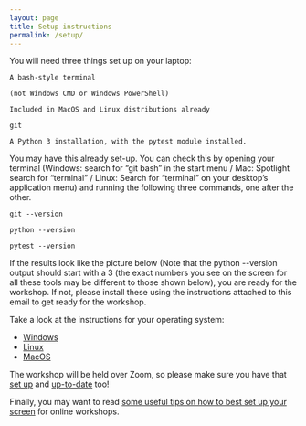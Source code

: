 ```yaml
---
layout: page
title: Setup instructions
permalink: /setup/
---
```


You will need three things set up on your laptop: 

    A bash-style terminal  

    (not Windows CMD or Windows PowerShell) 

    Included in MacOS and Linux distributions already 

    git 

    A Python 3 installation, with the pytest module installed. 

You may have this already set-up. You can check this by opening your terminal (Windows: search for “git bash” in the start menu / Mac: Spotlight search for “terminal” / Linux: Search for “terminal” on your desktop’s application menu) and running the following three commands, one after the other. 

    git --version 

    python --version 

    pytest --version  

If the results look like the picture below (Note that the python --version output should start with a 3 (the exact numbers you see on the screen for all these tools may be different to those shown below), you are ready for the workshop. If not, please install these using the instructions attached to this email to get ready for the workshop. 

Take a look at the instructions for your operating system:
- [Windows](instructions_win.html)
- [Linux](instructions_linux.html)
- [MacOS](instructions_osx.html)

The workshop will be held over Zoom, so please make sure you have that [set up](https://liveuclac.sharepoint.com/sites/Zoom) and [up-to-date](https://support.zoom.us/hc/en-us/articles/201362233-Upgrade-update-to-the-latest-version) too!

Finally, you may want to read [some useful tips on how to best set up your screen](https://carpentries.org/blog/2020/06/online-workshop-logistics-and_screen-layouts/) for online workshops. 